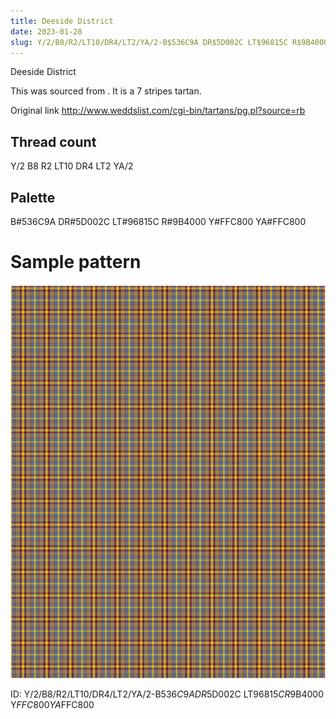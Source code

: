 ```yaml
---
title: Deeside District
date: 2023-01-28
slug: Y/2/B8/R2/LT10/DR4/LT2/YA/2-B$536C9A DR$5D002C LT$96815C R$9B4000 Y$FFC800 YA$FFC800
---
```

Deeside District

This was sourced from <no value>.  It is a 7 stripes tartan.

Original link http://www.weddslist.com/cgi-bin/tartans/pg.pl?source=rb

## Thread count
Y/2 B8 R2 LT10 DR4 LT2 YA/2

## Palette
B#536C9A DR#5D002C LT#96815C R#9B4000 Y#FFC800 YA#FFC800

# Sample pattern

![Tartan detail](tartan.png "Y/2 B8 R2 LT10 DR4 LT2 YA/2 tartan")

ID: Y/2/B8/R2/LT10/DR4/LT2/YA/2-B$536C9A DR$5D002C LT$96815C R$9B4000 Y$FFC800 YA$FFC800